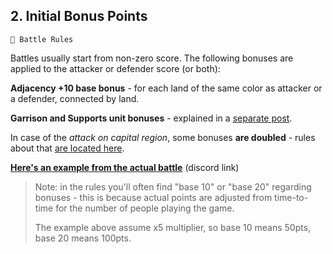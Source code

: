## 2. Initial Bonus Points

`📑 Battle Rules`

Battles usually start from non-zero score. The following bonuses are applied to the attacker or defender score (or both):

**Adjacency +10 base bonus**  - for each land of the same color as attacker or a defender, connected by land.

**Garrison and Supports unit bonuses** - explained in a [separate post](<https://zeithalt.github.io/rules/#rules_06_map_units>).

In case of the *attack on capital region*, some bonuses **are doubled** - rules about that [are located here](<https://zeithalt.github.io/rules/#rules_10_sieging_capitals>).

**[Here's an example from the actual battle](<https://discord.com/channels/562910943848169472/995641432742297731/1179425462208966658>)** (discord link)

> Note: in the rules you'll often find "base 10" or "base 20" regarding bonuses - this is because actual points are adjusted from time-to-time for the number of people playing the game.
>
> The example above assume x5 multiplier, so base 10 means 50pts, base 20 means 100pts.


